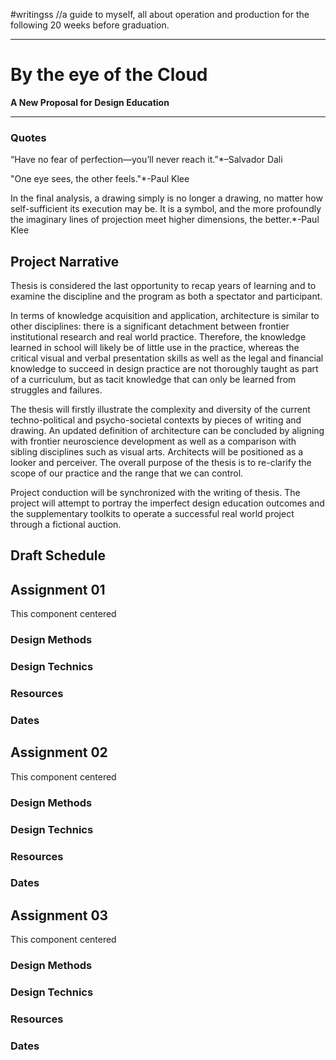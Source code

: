 #writingss
//a guide to myself, all about operation and production for the following 20 weeks before graduation.

---

# By the eye of the Cloud #

**A New Proposal for Design Education**

---

### Quotes ###

“Have no fear of perfection—you’ll never reach it.”*–Salvador Dali

"One eye sees, the other feels."*-Paul Klee

In the final analysis, a drawing simply is no longer a drawing, no matter how self-sufficient its execution may be. It is a symbol, and the more profoundly the imaginary lines of projection meet higher dimensions, the better.*-Paul Klee

## Project Narrative ##

Thesis is considered the last opportunity to recap years of learning and to examine the discipline and the program as both a spectator and participant.

In terms of knowledge acquisition and application, architecture is similar to other disciplines: there is a significant detachment between frontier institutional research and real world practice. Therefore, the knowledge learned in school will likely be of little use in the practice, whereas the critical visual and verbal presentation skills as well as the legal and financial knowledge to succeed in design practice are not thoroughly taught as part of a curriculum, but as tacit knowledge that can only be learned from struggles and failures.

The thesis will firstly illustrate the complexity and diversity of the current techno-political and psycho-societal contexts by pieces of writing and drawing. An updated definition of architecture can be concluded by aligning with frontier neuroscience development as well as a comparison with sibling disciplines such as visual arts. Architects will be positioned as a looker and perceiver. The overall purpose of the thesis is to re-clarify the scope of our practice and the range that we can control.

Project conduction will be synchronized with the writing of thesis. The project will attempt to portray the imperfect design education outcomes and the supplementary toolkits to operate a successful real world project through a fictional auction.



## Draft Schedule ##



## Assignment 01 ##
This component centered
### Design Methods ###
### Design Technics ###
### Resources ###
### Dates ###

## Assignment 02 ##
This component centered
### Design Methods ###
### Design Technics ###
### Resources ###
### Dates ###

## Assignment 03 ##
This component centered
### Design Methods ###
### Design Technics ###
### Resources ###
### Dates ###

